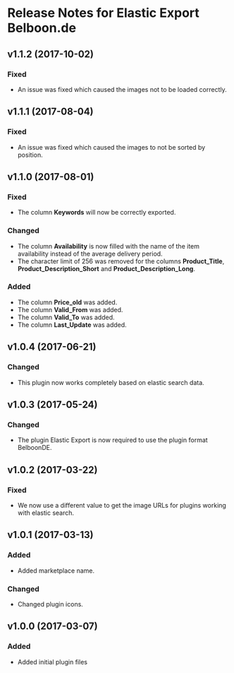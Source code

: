 # Release Notes for Elastic Export Belboon.de

## v1.1.2 (2017-10-02)

### Fixed
- An issue was fixed which caused the images not to be loaded correctly.

## v1.1.1 (2017-08-04)

### Fixed
- An issue was fixed which caused the images to not be sorted by position.

## v1.1.0 (2017-08-01) 

### Fixed
- The column **Keywords** will now be correctly exported.

### Changed
- The column **Availability** is now filled with the name of the item availability instead of the average delivery period.
- The character limit of 256 was removed for the columns **Product_Title**, **Product_Description_Short** and **Product_Description_Long**.

### Added
- The column **Price_old** was added.
- The column **Valid_From** was added.
- The column **Valid_To** was added.
- The column **Last_Update** was added.

## v1.0.4 (2017-06-21)

### Changed
- This plugin now works completely based on elastic search data.

## v1.0.3 (2017-05-24)

### Changed
- The plugin Elastic Export is now required to use the plugin format BelboonDE.

## v1.0.2 (2017-03-22)

### Fixed
- We now use a different value to get the image URLs for plugins working with elastic search.

## v1.0.1 (2017-03-13)

### Added
- Added marketplace name.

### Changed
- Changed plugin icons.

## v1.0.0 (2017-03-07)
 
### Added
- Added initial plugin files
